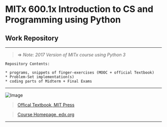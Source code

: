 # MITx 600.1x Introduction to CS and Programming using Python
## Work Repository
---
> => *Note: 2017 Version of MITx course using Python 3*
```
Repository Contents:

* programs, snippets of finger-exercises (MOOC + official Textbook)
* Problem-Set implementation(s)
* coding parts of Midterm + Final Exams
```
---
![Image](https://mitpress.mit.edu/sites/default/files/imagecache/book_slideshow_lg/9780262529624_0.jpg)
> [Offical Textbook, MIT Press](https://www.amazon.com/Introduction-Computation-Programming-Using-Python/dp/0262529629/ref=pd_sim_14_1?_encoding=UTF8&pd_rd_i=0262529629&pd_rd_r=M297ZJC9BBW59R6EGKN7&pd_rd_w=4CRv4&pd_rd_wg=DzfPx&psc=1&refRID=M297ZJC9BBW59R6EGKN7)

> [Course Homepage, edx.org](https://www.edx.org/course/introduction-computer-science-mitx-6-00-1x-10)


---
